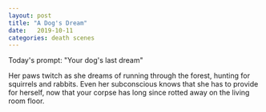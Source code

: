 ```yaml
---
layout: post
title: "A Dog's Dream"
date:   2019-10-11
categories: death scenes
---
```

Today's prompt: "Your dog's last dream"

Her paws twitch as she dreams of running through the forest, hunting for squirrels and rabbits. Even her subconscious knows that she has to provide for herself, now that your corpse has long since rotted away on the living room floor.
